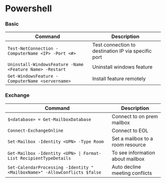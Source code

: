 Powershell
============

### Basic 
| Command | Description |
| ------- | ----------- |
| `Test-NetConnection -ComputerName <IP> -Port <#>` | Test connection to destination IP via specific port |
| `Uninstall-WindowsFeature -Name <Feature Name> -Restart` | Uninstall windows feature |
| `Get-WindowsFeature -ComputerName <servername>` | Install feature remotely |


### Exchange
| Command | Description |
| ------- | ----------- |
| `$<database> = Get-MailboxDatabase` | Connect to on prem mailbox |
| `Connect-ExchangeOnline` | Connect to EOL |
| `Set-Mailbox -Identity <UPN> -Type Room` | Set a mailbox to a room resource |
| `Get-Mailbox -Identity <UPN> \| Format-List RecipientTypeDetails` | To see information about mailbox |
| `Set-CalendarProcessing -Identity "<MailboxName>" -AllowConflicts $false` | Auto decline meeting conflicts |

